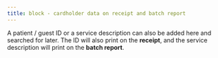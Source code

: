 ```yaml
---
title: block - cardholder data on receipt and batch report
---
```


A patient / guest ID or a service description can also be added here and searched for later. The ID will also print on the **receipt**, and the service description will print on the **batch report**.
